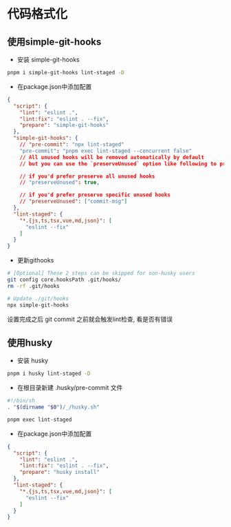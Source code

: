 # 代码格式化 
## 使用simple-git-hooks 
- 安装 simple-git-hooks 
```sh
pnpm i simple-git-hooks lint-staged -D
```
- 在package.json中添加配置
```json
{
  "script": {
    "lint": "eslint .",
    "lint:fix": "eslint . --fix",
    "prepare": "simple-git-hooks"
  },
  "simple-git-hooks": {
    // "pre-commit": "npx lint-staged"
    "pre-commit": "pnpm exec lint-staged --concurrent false"
    // All unused hooks will be removed automatically by default
    // but you can use the `preserveUnused` option like following to prevent this behavior

    // if you'd prefer preserve all unused hooks
    // "preserveUnused": true,

    // if you'd prefer preserve specific unused hooks
    // "preserveUnused": ["commit-msg"]
  },
  "lint-staged": {
    "*.{js,ts,tsx,vue,md,json}": [
      "eslint --fix"
    ]
  }
}
```

- 更新githooks

```sh
# [Optional] These 2 steps can be skipped for non-husky users
git config core.hooksPath .git/hooks/
rm -rf .git/hooks

# Update ./git/hooks
npx simple-git-hooks
```

设置完成之后 git commit 之前就会触发lint检查, 看是否有错误


## 使用husky

- 安装 husky
```sh
pnpm i husky lint-staged -D
```

- 在根目录新建 .husky/pre-commit 文件
```sh
#!/bin/sh
. "$(dirname "$0")/_/husky.sh"

pnpm exec lint-staged
```

- 在package.json中添加配置
```json
{
  "script": {
    "lint": "eslint .",
    "lint:fix": "eslint . --fix",
    "prepare": "husky install"
  },
  "lint-staged": {
    "*.{js,ts,tsx,vue,md,json}": [
      "eslint --fix"
    ]
  }
}
```